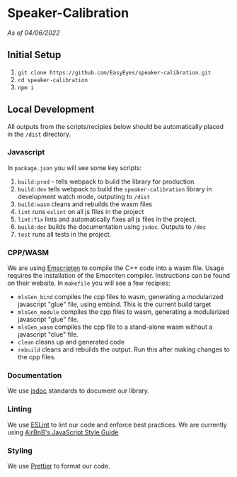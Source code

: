# Speaker-Calibration

_As of 04/06/2022_

## Initial Setup

1. `git clone https://github.com/EasyEyes/speaker-calibration.git`
2. `cd speaker-calibration`
3. `npm i`

## Local Development

All outputs from the scripts/recipies below should be automatically placed in the `/dist` directory.

### Javascript
In `package.json` you will see some key scripts:

1.  `build:prod` - tells webpack to build the library for production.
2.  `build:dev` tells webpack to build the `speaker-calibration` library in development watch mode,
    outputing to `/dist`
3.  `build:wasm` cleans and rebuilds the wasm files
4.  `lint` runs `eslint` on all js files in the project
5.  `lint:fix` lints and automatically fixes all js files in the project.
6.  `build:doc` builds the documentation using `jsdoc`. Outputs to `/doc`
7.  `test` runs all tests in the project.

### CPP/WASM

We are using [Emscripten](https://emscripten.org/) to compile the C++ code into a wasm file. Usage
requires the installation of the Emscriten compiler. Instructions can be found on their website. In
`makefile` you will see a few recipies:

- `mlsGen_bind` compiles the cpp files to wasm, generating a modularized javascript "glue" file,
  using embind. This is the current build target
- `mlsGen_module` compiles the cpp files to wasm, generating a modularized javascript "glue" file.
- `mlsGen_wasm` compiles the cpp file to a stand-alone wasm without a javascript "clue" file.
- `clean` cleans up and generated code
- `rebuild` cleans and rebuilds the output. Run this after making changes to the cpp files.

### Documentation

We use [jsdoc](https://jsdoc.app/) standards to document our library.

### Linting

We use [ESLint](https://eslint.org/) to lint our code and enforce best practices. We are currently
using [AirBnB's JavaScript Style Guide](https://airbnb.io/javascript/)

### Styling

We use [Prettier](https://prettier.io/) to format our code.

